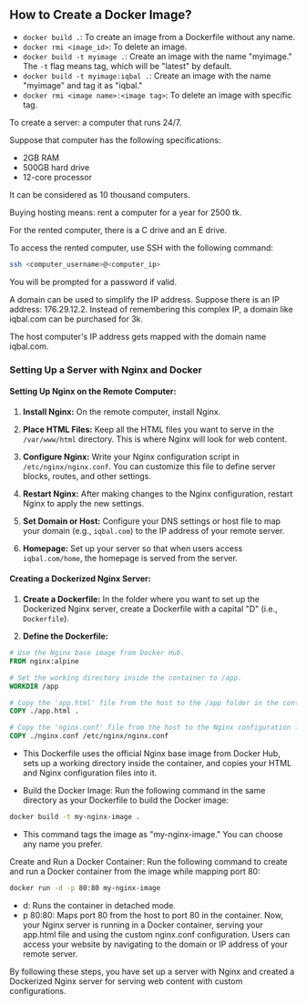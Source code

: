 ## How to Create a Docker Image?

- `docker build .`: To create an image from a Dockerfile without any name.
- `docker rmi <image_id>`: To delete an image.
- `docker build -t myimage .`: Create an image with the name "myimage." The `-t` flag means tag, which will be "latest" by default.
- `docker build -t myimage:iqbal .`: Create an image with the name "myimage" and tag it as "iqbal."
- `docker rmi <image name>:<image tag>`: To delete an image with specific tag.

To create a server: a computer that runs 24/7.

Suppose that computer has the following specifications:
- 2GB RAM
- 500GB hard drive
- 12-core processor

It can be considered as 10 thousand computers.

Buying hosting means: rent a computer for a year for 2500 tk.

For the rented computer, there is a C drive and an E drive.

To access the rented computer, use SSH with the following command:

```sh
ssh <computer_username>@<computer_ip>
 ```

You will be prompted for a password if valid.

A domain can be used to simplify the IP address. Suppose there is an IP address: 176.29.12.2. Instead of remembering this complex IP, a domain like iqbal.com can be purchased for 3k.

The host computer's IP address gets mapped with the domain name iqbal.com.

### Setting Up a Server with Nginx and Docker

#### Setting Up Nginx on the Remote Computer:

1. **Install Nginx:** On the remote computer, install Nginx.

2. **Place HTML Files:** Keep all the HTML files you want to serve in the `/var/www/html` directory. This is where Nginx will look for web content.

3. **Configure Nginx:** Write your Nginx configuration script in `/etc/nginx/nginx.conf`. You can customize this file to define server blocks, routes, and other settings.

4. **Restart Nginx:** After making changes to the Nginx configuration, restart Nginx to apply the new settings.

5. **Set Domain or Host:** Configure your DNS settings or host file to map your domain (e.g., `iqbal.com`) to the IP address of your remote server.

6. **Homepage:** Set up your server so that when users access `iqbal.com/home`, the homepage is served from the server.

#### Creating a Dockerized Nginx Server:

1. **Create a Dockerfile:** In the folder where you want to set up the Dockerized Nginx server, create a Dockerfile with a capital "D" (i.e., `Dockerfile`).

2. **Define the Dockerfile:**

```Dockerfile
# Use the Nginx base image from Docker Hub.
FROM nginx:alpine

# Set the working directory inside the container to /app.
WORKDIR /app

# Copy the 'app.html' file from the host to the /app folder in the container.
COPY ./app.html .

# Copy the 'nginx.conf' file from the host to the Nginx configuration folder in the container.
COPY ./nginx.conf /etc/nginx/nginx.conf
```

- This Dockerfile uses the official Nginx base image from Docker Hub, sets up a working directory inside the container, and copies your HTML and Nginx configuration files into it.

- Build the Docker Image: Run the following command in the same directory as your Dockerfile to build the Docker image:
```bash
docker build -t my-nginx-image .
```

- This command tags the image as "my-nginx-image." You can choose any name you prefer.

Create and Run a Docker Container: Run the following command to create and run a Docker container from the image while mapping port 80:
```bash
docker run -d -p 80:80 my-nginx-image
```

- d: Runs the container in detached mode.
- p 80:80: Maps port 80 from the host to port 80 in the container.
Now, your Nginx server is running in a Docker container, serving your app.html file and using the custom nginx.conf configuration. Users can access your website by navigating to the domain or IP address of your remote server.

By following these steps, you have set up a server with Nginx and created a Dockerized Nginx server for serving web content with custom configurations.
